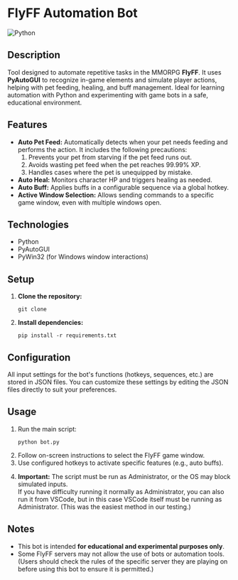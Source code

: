 <h1>FlyFF Automation Bot</h1>

<img src="https://img.shields.io/badge/python-3.10%2B-blue" alt="Python">

<h2>Description</h2>
<p>
Tool designed to automate repetitive tasks in the MMORPG <strong>FlyFF</strong>. 
It uses <strong>PyAutoGUI</strong> to recognize in-game elements and simulate player actions, helping with pet feeding, healing, and buff management. 
Ideal for learning automation with Python and experimenting with game bots in a safe, educational environment.
</p>

<h2>Features</h2>
<ul>
 <li>
<strong>Auto Pet Feed:</strong> Automatically detects when your pet needs feeding and performs the action. It includes the following precautions:
  <ol>
    <li>Prevents your pet from starving if the pet feed runs out.</li>
    <li>Avoids wasting pet feed when the pet reaches 99.99% XP.</li>
    <li>Handles cases where the pet is unequipped by mistake.</li>
  </ol>
</li>
  <li><strong>Auto Heal:</strong> Monitors character HP and triggers healing as needed.</li>
  <li><strong>Auto Buff:</strong> Applies buffs in a configurable sequence via a global hotkey.</li>
  <li><strong>Active Window Selection:</strong> Allows sending commands to a specific game window, even with multiple windows open.</li>
</ul>

<h2>Technologies</h2>
<ul>
  <li>Python</li>
  <li>PyAutoGUI</li>
  <li>PyWin32 (for Windows window interactions)</li>
</ul>

<h2>Setup</h2>
<ol>
  <li>
    <strong>Clone the repository:</strong>
    <pre><code>git clone</code></pre>
  </li>
  <li>
    <strong>Install dependencies:</strong>
    <pre><code>pip install -r requirements.txt</code></pre>
  </li>
</ol>

<h2>Configuration</h2>
<p>
All input settings for the bot's functions (hotkeys, sequences, etc.) are stored in JSON files. 
You can customize these settings by editing the JSON files directly to suit your preferences.
</p>
<h2>Usage</h2>
<ol>
  <li>
    Run the main script:
    <pre><code>python bot.py</code></pre>
  </li>
  <li>Follow on-screen instructions to select the FlyFF game window.</li>
  <li>Use configured hotkeys to activate specific features (e.g., auto buffs).</li>
  <li>
    
<strong>Important:</strong> The script must be run as Administrator, or the OS may block simulated inputs. 
<br>If you have difficulty running it normally as Administrator, you can also run it from VSCode, 
but in this case VSCode itself must be running as Administrator. (This was the easiest method in our testing.)
</li>
</ol>

<h2>Notes</h2>
<ul>
  <li>This bot is intended <strong>for educational and experimental purposes only</strong>.</li>
  <li>Some FlyFF servers may not allow the use of bots or automation tools. 
<br>(Users should check the rules of the specific server they are playing on before using this bot to ensure it is permitted.)</li>
</ul>
